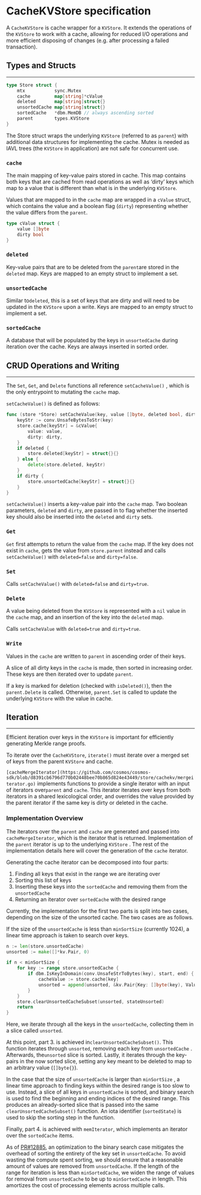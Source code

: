 # CacheKVStore specification

A `CacheKVStore` is cache wrapper for a `KVStore`. It extends the operations of the `KVStore` to work with a cache, allowing for reduced I/O operations and more efficient disposing of changes (e.g. after processing a failed transaction). 

## Types and Structs

---

```go
type Store struct {
	mtx           sync.Mutex
	cache         map[string]*cValue
	deleted       map[string]struct{}
	unsortedCache map[string]struct{}
	sortedCache   *dbm.MemDB // always ascending sorted
	parent        types.KVStore
}
```

The Store struct wraps the underlying `KVStore` (referred to as `parent`) with additional data structures for implementing the cache. Mutex is needed as IAVL trees (the `KVStore` in application) are not safe for concurrent use.

### `cache`

The main mapping of key-value pairs stored in cache. This map contains both keys that are cached from read operations as well as ‘dirty’ keys which map to a value that is different than what is in the underlying `KVStore`.

Values that are mapped to in the `cache` map are wrapped in a `cValue` struct, which contains the value and a boolean flag (`dirty`) representing whether the value differs from the `parent`.

```go
type cValue struct {
	value []byte
	dirty bool
}
```

### `deleted`

Key-value pairs that are to be deleted from the `parent`are stored in the `deleted` map. Keys are mapped to an empty struct to implement a set.

### `unsortedCache`

Similar to`deleted`, this is a set of keys that are dirty and will need to be updated in the `KVStore` upon a write. Keys are mapped to an empty struct to implement a set.

### `sortedCache`

A database that will be populated by the keys in `unsortedCache` during iteration over the cache. Keys are always inserted in sorted order.

## CRUD Operations and Writing

---

The `Set`, `Get`, and `Delete` functions all reference `setCacheValue()` , which is the only entrypoint to mutating the `cache` map. 

`setCacheValue()` is defined as follows:

```go
func (store *Store) setCacheValue(key, value []byte, deleted bool, dirty bool) {
	keyStr := conv.UnsafeBytesToStr(key)
	store.cache[keyStr] = &cValue{
		value: value,
		dirty: dirty,
	}
	if deleted {
		store.deleted[keyStr] = struct{}{}
	} else {
		delete(store.deleted, keyStr)
	}
	if dirty {
		store.unsortedCache[keyStr] = struct{}{}
	}
}
```

`setCacheValue()` inserts a key-value pair into the `cache` map. Two boolean parameters, `deleted` and `dirty`, are passed in to flag whether the inserted key should also be inserted into the `deleted` and `dirty` sets. 

### `Get`

`Get` first attempts to return the value from the `cache` map. If the key does not exist in `cache`, gets the value from `store.parent` instead and calls `setCacheValue()` with `deleted=false` and `dirty=false`.

### `Set`

Calls `setCacheValue()` with `deleted=false` and `dirty=true`.

### `Delete`

A value being deleted from the `KVStore` is represented with a `nil` value in the `cache` map, and an insertion of the key into the `deleted` map. 

Calls `setCacheValue` with `deleted=true` and `dirty=true`.

### `Write`

Values in the `cache` are written to `parent` in ascending order of their keys. 

A slice of all dirty keys in the `cache` is made, then sorted in increasing order. These keys are then iterated over to update `parent`.

If a key is marked for deletion (checked with `isDeleted()`), then the `parent.Delete` is called. Otherwise, `parent.Set` is called to update the underlying `KVStore` with the value in cache.

## Iteration

---

Efficient iteration over keys in the `KVStore` is important for efficiently generating Merkle range proofs. 

To iterate over the `CacheKVStore`, `iterate()` must iterate over a merged set of keys from the parent `KVStore` and cache.

`[cacheMergeIterator](https://github.com/cosmos/cosmos-sdk/blob/d8391cb6796d770b02448bee70b865d824e43449/store/cachekv/mergeiterator.go)` implements functions to provide a single iterator with an input of iterators over`parent` and `cache`. This iterator iterates over keys from both iterators in a shared lexicological order, and overrides the value provided by the parent iterator if the same key is dirty or deleted in the cache. 

### Implementation Overview

The iterators over the `parent` and `cache` are generated and passed into `cacheMergeIterator`, which is the iterator that is returned. Implementation of the `parent` iterator is up to the underlying `KVStore` . The rest of the implementation details here will cover the generation of the `cache` iterator. 

Generating the cache iterator can be decomposed into four parts:

1. Finding all keys that exist in the range we are iterating over
2. Sorting this list of keys
3. Inserting these keys into the `sortedCache` and removing them from the `unsortedCache`
4. Returning an iterator over `sortedCache` with the desired range

Currently, the implementation for the first two parts is split into two cases, depending on the size of the unsorted cache. The two cases are as follows.

If the size of the `unsortedCache` is less than `minSortSize` (currently 1024), a linear time approach is taken to search over keys.

```go
n := len(store.unsortedCache)
unsorted := make([]*kv.Pair, 0)

if n < minSortSize {
	for key := range store.unsortedCache {
		if dbm.IsKeyInDomain(conv.UnsafeStrToBytes(key), start, end) {
			cacheValue := store.cache[key]
			unsorted = append(unsorted, &kv.Pair{Key: []byte(key), Value: cacheValue.value})
		}
	}
	store.clearUnsortedCacheSubset(unsorted, stateUnsorted)
	return
}
```

Here, we iterate through all the keys in the `unsortedCache`, collecting them in a slice called `unsorted`. 

At this point, part 3. is achieved in`clearUnsortedCacheSubset()`. This function iterates through `unsorted`, removing each key from `unsortedCache` . Afterwards, the`unsorted` slice is sorted. Lastly, it iterates through the key-pairs in the now sorted slice, setting any key meant to be deleted to map to an arbitrary value (`[]byte{}`).

In the case that the size of `unsortedCache` is larger than `minSortSize` , a linear time approach to finding keys within the desired range is too slow to use. Instead, a slice of all keys in `unsortedCache` is sorted, and binary search is used to find the beginning and ending indices of the desired range. This produces an already-sorted slice that is passed into the same `clearUnsortedCacheSubset()` function. An iota identifier (`sortedState`) is used to skip the sorting step in the function. 

Finally, part 4. is achieved with `memIterator`, which implements an iterator over the `sortedCache` items. 

As of [PR#12885](https://github.com/cosmos/cosmos-sdk/pull/12885), an optimization to the binary search case mitigates the overhead of sorting the entirety of the key set in `unsortedCache`. To avoid wasting the compute spent sorting, we should ensure that a reasonable amount of values are removed from `unsortedCache`. If the length of the range for iteration is less than `minSortedCache`, we widen the range of values for removal from `unsortedCache` to be up to `minSortedCache` in length. This amortizes the cost of processing elements across multiple calls.